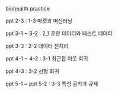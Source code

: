 biohealth practice

ppt 2-3 : 1-3 마켓과 머신러닝


ppt 3-1 ~ 3-2 : 2_1 훈련 데이터와 테스트 데이터


ppt 3-3 : 2-2 데이터 전처리


ppt 4-1 ~ 4-2 : 3-1 최근접 이웃 회귀


ppt 4-3 : 3-2 선형 회귀


ppt 5-1 ~ ppt 5-2 : 3-3 특성 공학과 규제 
